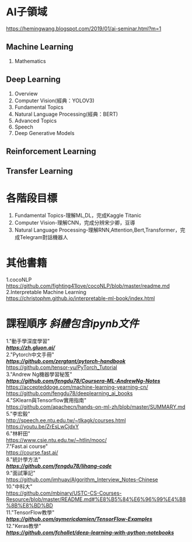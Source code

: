 # AI子領域
https://hemingwang.blogspot.com/2019/01/ai-seminar.html?m=1
 
## Machine Learning   
1. Mathematics  

## Deep Learning
1. Overview  
2. Computer Vision(經典：YOLOV3)  
3. Fundamental Topics  
4. Natural Language Processing(經典：BERT)  
5. Advanced Topics  
6. Speech  
7. Deep Generative Models  
## Reinforcement Learning  
## Transfer Learning 
# 各階段目標  
1. Fundamental Topics-理解ML,DL，完成Kaggle Titanic  
2. Computer Vision-理解CNN，完成分辨宋少卿，豆導  
3. Natural Language Processing-理解RNN,Attention,Bert,Transformer，完成Telegram對話機器人  

# 其他書籍  
1.cocoNLP    
https://github.com/fighting41love/cocoNLP/blob/master/readme.md  
2.Interpretable Machine Learning  
https://christophm.github.io/interpretable-ml-book/index.html

# 課程順序 ***斜體包含ipynb文件***  
1."動手學深度學習"  
***https://zh.gluon.ai/***  
2."Pytorch中文手冊"    
***https://github.com/zergtant/pytorch-handbook***   
https://github.com/tensor-yu/PyTorch_Tutorial  
3."Andrew Ng機器學習秘笈"  
***https://github.com/fengdu78/Coursera-ML-AndrewNg-Notes***  
https://accepteddoge.com/machine-learning-yearning-cn/   
https://github.com/fengdu78/deeplearning_ai_books  
4."SKlearn與Tensorflow實用指南"  
https://github.com/apachecn/hands-on-ml-zh/blob/master/SUMMARY.md  
5."李宏毅"  
http://speech.ee.ntu.edu.tw/~tlkagk/courses.html  
https://youtu.be/ZrEsLwCjdxY  
6."林軒田"  
https://www.csie.ntu.edu.tw/~htlin/mooc/  
7."Fast.ai course"  
https://course.fast.ai/  
8."統計學方法"  
***https://github.com/fengdu78/lihang-code***  
9."面試筆記"    
https://github.com/imhuay/Algorithm_Interview_Notes-Chinese  
10."中科大"  
https://github.com/mbinary/USTC-CS-Courses-Resource/blob/master/README.md#%E8%B5%84%E6%96%99%E4%B8%8B%E8%BD%BD  
11."TensorFlow教學"  
***https://github.com/aymericdamien/TensorFlow-Examples***  
12."Keras教學"  
***https://github.com/fchollet/deep-learning-with-python-notebooks***  

